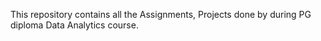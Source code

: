 This repository contains all the Assignments, Projects done by during PG diploma Data Analytics course.
